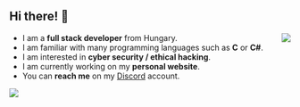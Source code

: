 <h2>Hi there! 👋</h2>

<img align="right" src="https://github-readme-stats.vercel.app/api/top-langs/?layout=compact&theme=dark&username=f1oppa">

<ul>
  <li>I am a <b>full stack developer</b> from Hungary.</li>
  <li>I am familiar with many programming languages such as <b>C</b> or <b>C#</b>.</li>
  <li>I am interested in <b>cyber security / ethical hacking</b>.</li>
  <li>I am currently working on my <b>personal website</b>.</li>
  <li>You can <b>reach me</b> on my <a href="https://discord.com/users/877778571748331561">Discord</a> account.</li>
</ul>

<img src="https://komarev.com/ghpvc/?username=f1oppa">

